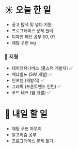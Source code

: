 # ☀️ 오늘 한 일
- 공고 탐색 및 냅다 지원
- 프로그래머스 문제 풀이
- 디자인 패턴 공부 00, 01 
- 채팅 구현 ing 


### 🚀 지원
- 데이터유니버스 (풀스택 개발자) ✅
- 메타빌드 (SW 개발) ✅
- 인포젠 (개발직) ✅
- 그래픽 (프론트엔드 인턴) ✅
- 푸드 테크 (웹 개발) ✅

# 🚩 내일 할 일
- 채팅 구현 마무리
- 알고리즘 공부
- 프로그래머스 문제 풀기

